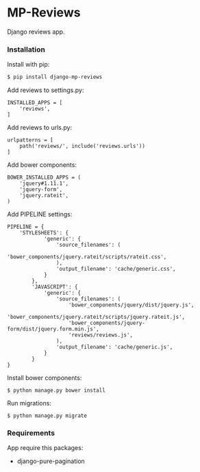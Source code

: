 # MP-Reviews

Django reviews app.

### Installation

Install with pip:

```sh
$ pip install django-mp-reviews
```

Add reviews to settings.py:

```
INSTALLED_APPS = [
    'reviews',
]
```

Add reviews to urls.py:
```
urlpatterns = [
    path('reviews/', include('reviews.urls'))
]
```

Add bower components:
```
BOWER_INSTALLED_APPS = (
	'jquery#1.11.1',
	'jquery-form',
	'jquery.rateit',
)
```

Add PIPELINE settings:
```
PIPELINE = {
	'STYLESHEETS': {
            'generic': {
                'source_filenames': (
                    'bower_components/jquery.rateit/scripts/rateit.css',
                ),
                'output_filename': 'cache/generic.css',
            }
        },
        'JAVASCRIPT': {
            'generic': {
                'source_filenames': (
                    'bower_components/jquery/dist/jquery.js',
                    'bower_components/jquery.rateit/scripts/jquery.rateit.js',
                    'bower_components/jquery-form/dist/jquery.form.min.js',
                    'reviews/reviews.js',
                ),
                'output_filename': 'cache/generic.js',
            }
        }
}
```

Install bower components:

```
$ python manage.py bower install
```

Run migrations:

```
$ python manage.py migrate
```

### Requirements

App require this packages:

* django-pure-pagination
